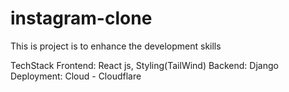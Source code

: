 # instagram-clone
This is project is to enhance the development skills

TechStack
Frontend: React js, Styling(TailWind)
Backend: Django
Deployment: Cloud - Cloudflare
